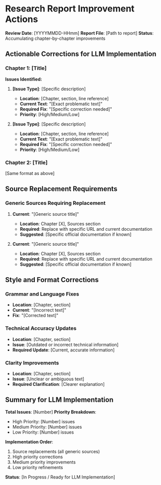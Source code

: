# Research Report Improvement Actions

**Review Date**: [YYYYMMDD-HHmm]
**Report File**: [Path to report]
**Status**: Accumulating chapter-by-chapter improvements

## Actionable Corrections for LLM Implementation

### Chapter 1: [Title]
**Issues Identified:**
1. **[Issue Type]**: [Specific description]
   - **Location**: [Chapter, section, line reference]
   - **Current Text**: "[Exact problematic text]"
   - **Required Fix**: "[Specific correction needed]"
   - **Priority**: [High/Medium/Low]

2. **[Issue Type]**: [Specific description]
   - **Location**: [Chapter, section, line reference]
   - **Current Text**: "[Exact problematic text]"
   - **Required Fix**: "[Specific correction needed]"
   - **Priority**: [High/Medium/Low]

### Chapter 2: [Title]
[Same format as above]

## Source Replacement Requirements

### Generic Sources Requiring Replacement
1. **Current**: "[Generic source title]"
   - **Location**: Chapter [X], Sources section
   - **Required**: Replace with specific URL and current documentation
   - **Suggested**: [Specific official documentation if known]

2. **Current**: "[Generic source title]"
   - **Location**: Chapter [X], Sources section  
   - **Required**: Replace with specific URL and current documentation
   - **Suggested**: [Specific official documentation if known]

## Style and Format Corrections

### Grammar and Language Fixes
- **Location**: [Chapter, section]
- **Current**: "[Incorrect text]"
- **Fix**: "[Corrected text]"

### Technical Accuracy Updates
- **Location**: [Chapter, section]
- **Issue**: [Outdated or incorrect technical information]
- **Required Update**: [Current, accurate information]

### Clarity Improvements
- **Location**: [Chapter, section]
- **Issue**: [Unclear or ambiguous text]
- **Required Clarification**: [Clearer explanation]

## Summary for LLM Implementation

**Total Issues**: [Number]
**Priority Breakdown**:
- High Priority: [Number] issues
- Medium Priority: [Number] issues  
- Low Priority: [Number] issues

**Implementation Order**:
1. Source replacements (all generic sources)
2. High priority corrections
3. Medium priority improvements
4. Low priority refinements

**Status**: [In Progress / Ready for LLM Implementation]
